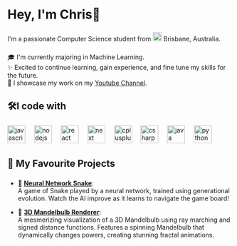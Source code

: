 <h1 align="left">Hey, I'm Chris👋</h1>

###

<p align="left">I'm a passionate Computer Science student from 
  <img
  src="https://flagcdn.com/w20/au.png"
  srcset="https://flagcdn.com/w40/au.png 2x"
  width="20"
  alt="Australia">
  Brisbane, Australia.</p>

###

<p align="left">🎓 I'm currently majoring in Machine Learning.<br>✨ Excited to continue learning, gain experience, and fine tune my skills for the future.<br>🎥 I showcase my work on my <a href="https://youtube.com/@karismcode?si=Nv4U8jM9Kxui9up8">Youtube Channel</a>.</p>

###

<h2 align="left">🛠️I code with</h2>

###

<div align="left">
  <img src="https://cdn.jsdelivr.net/gh/devicons/devicon/icons/javascript/javascript-original.svg" height="40" alt="javascript logo"  />
  <img width="12" />
  <img src="https://cdn.jsdelivr.net/gh/devicons/devicon/icons/nodejs/nodejs-original.svg" height="40" alt="nodejs logo"  />
  <img width="12" />
  <img src="https://cdn.jsdelivr.net/gh/devicons/devicon@latest/icons/react/react-original.svg" height="40" alt="react logo"  />
  <img width="12" />
  <img src="https://cdn.jsdelivr.net/gh/devicons/devicon@latest/icons/nextjs/nextjs-original.svg" height="40" alt="next logo"/>
  <img width="12" />
  <img src="https://cdn.jsdelivr.net/gh/devicons/devicon/icons/cplusplus/cplusplus-original.svg" height="40" alt="cplusplus logo"  />
  <img width="12" />
  <img src="https://cdn.jsdelivr.net/gh/devicons/devicon/icons/csharp/csharp-original.svg" height="40" alt="csharp logo"  />
  <img width="12" />
  <img src="https://cdn.jsdelivr.net/gh/devicons/devicon/icons/java/java-original.svg" height="40" alt="java logo"  />
  <img width="12" />
  <img src="https://cdn.jsdelivr.net/gh/devicons/devicon/icons/python/python-original.svg" height="40" alt="python logo"  />
</div>

###

<h2 align="left">🧠 My Favourite Projects</h2>

###

- 🐍 [**Neural Network Snake**](https://github.com/marchchris/SnakeGeneticAI):  
  A game of Snake played by a neural network, trained using generational evolution. Watch the AI improve as it learns to navigate the game board!  

- 🌌 [**3D Mandelbulb Renderer**](https://github.com/marchchris/3DRayMarching):  
A mesmerizing visualization of a 3D Mandelbulb using ray marching and signed distance functions. Features a spinning Mandelbulb that dynamically changes powers, creating stunning fractal animations. 
